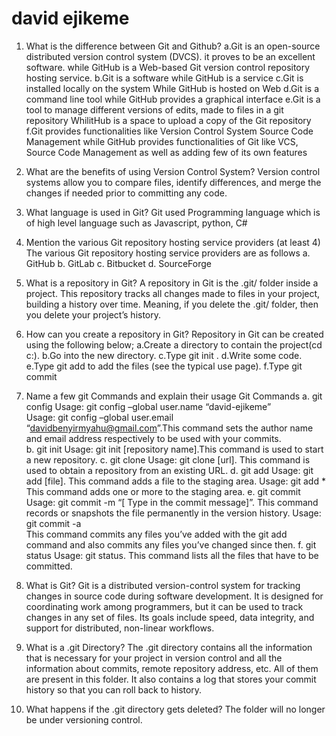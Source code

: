 # david ejikeme
1. What is the difference between Git and Github?
	a.Git is an open-source distributed version control system (DVCS). it proves to be an excellent software. while GitHub is a Web-based Git version control repository hosting service.
   	b.Git is a software while GitHub is a service
	c.Git is installed locally on the system  While GitHub is hosted on  Web
	d.Git is a command line tool while GitHub provides a graphical interface
	e.Git is a tool to manage different versions of edits, made to files in a git repository WhilitHub is a space to upload a copy of the Git repository
	f.Git provides functionalities like Version Control System Source Code Management while GitHub provides functionalities of Git like VCS, Source Code Management as well as adding few of its own features


2. What are the benefits of using Version Control System? 
	Version control systems allow you to compare files, identify differences, and merge the changes if needed prior to committing any code.

3. What language is used in Git?
	Git used Programming language which is of high level language such as Javascript, python, C#

4. Mention the various Git repository hosting service providers (at least 4)
	The various Git repository hosting service providers are as follows
	a. GitHub
	b. GitLab
	c. Bitbucket
	d. SourceForge

5. What is a repository in Git?
	A repository in Git is the .git/ folder inside a project. This repository tracks all changes made to files in your project, building a history over time. Meaning, if you delete the .git/ folder, then you delete your project’s history.

6. How can you create a repository in Git?
	Repository in Git can be created using the following below;
	a.Create a directory to contain the project(cd c:).
	b.Go into the new directory.
	c.Type git init .
	d.Write some code.
	e.Type git add to add the files (see the typical use page).
	f.Type git commit

7. Name a few git Commands and explain their usage 
	Git Commands
	a. git config
	Usage: git config –global user.name “david-ejikeme”  
	Usage: git config –global user.email “davidbenyirmyahu@gmail.com”.This command sets the author name and email address respectively to be used with your commits.	
	b. git init
	Usage: git init [repository name].This command is used to start a new repository.
	c. git clone
	Usage: git clone [url]. This command is used to obtain a repository from an existing URL.
	d. git add
	Usage: git add [file]. This command adds a file to the staging area.
	Usage: git add * This command adds one or more to the staging area.
	e. git commit
	Usage: git commit -m “[ Type in the commit message]”. This command records or snapshots the file permanently in the version history.
	Usage: git commit -a  
	This command commits any files you’ve added with the git add command and also commits any files you’ve changed since then.
	f. git status
	Usage: git status. This command lists all the files that have to be committed.
8. What is Git?
 	Git is a distributed version-control system for tracking changes in source code during software development. It is designed for coordinating work among programmers, but it can be used to track changes in any set of files. Its goals include speed, data integrity, and support for distributed, non-linear workflows.

9. What is a .git Directory?
   The .git directory contains all the information that is necessary for your project in version control and all the information about commits, remote repository address, etc. All of them are present in this folder. It also contains a log that stores your commit history so that you can roll back to history.


10. What happens if the .git directory gets deleted?
	The folder will no longer be under versioning control.